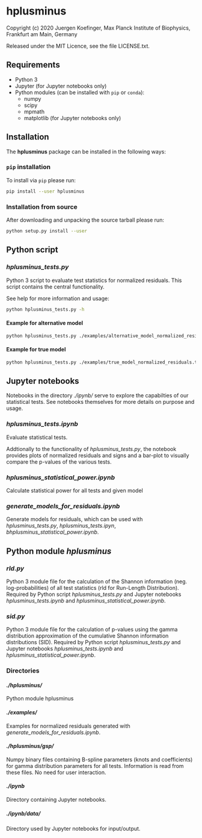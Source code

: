 # hplusminus

Copyright (c) 2020 Juergen Koefinger, Max Planck Institute of Biophysics, Frankfurt am Main, Germany

Released under the MIT Licence, see the file LICENSE.txt.

## Requirements

* Python 3
* Jupyter (for Jupyter notebooks only)
* Python modules (can be installed with `pip` or `conda`):
  * numpy
  * scipy
  * mpmath
  * matplotlib (for Jupyter notebooks only)

## Installation

The **hplusminus** package can be installed in the following ways:

### `pip` installation

To install via `pip` please run:

```bash
pip install --user hplusminus
```

### Installation from source

After downloading and unpacking the source tarball please run:

```bash
python setup.py install --user
```

## Python script

### *hplusminus_tests.py*

Python 3 script to evaluate test statistics for normalized residuals.
This script contains the central functionality.

See help for more information and usage:

```bash
python hplusminus_tests.py -h
````

#### Example for alternative model

```bash
python hplusminus_tests.py ./examples/alternative_model_normalized_residuals.txt
```

#### Example for true model

```bash
python hplusminus_tests.py ./examples/true_model_normalized_residuals.txt
```

## Jupyter notebooks

Notebooks in the directory *./ipynb/* serve to explore the capabilties of our statistical tests.
See notebooks themselves for more details on purpose and usage.

### *hplusminus_tests.ipynb*

Evaluate statistical tests.

Addtionally to the functionality of *hplusminus_tests.py*, the notebook provides
plots of normalized residuals and signs and a bar-plot to visually compare the p-values of the various tests.

### *hplusminus_statistical_power.ipynb*

Calculate statistical power for all tests and given model

### *generate_models_for_residuals.ipynb*

Generate models for residuals, which can be used with *hplusminus_tests.py*, *hplusminus_tests.ipyn*, *bhplusminus_statistical_power.ipynb*.

## Python module *hplusminus*

### *rld.py*

Python 3 module file for the calculation of the Shannon information (neg. log-probabilities) of all test statistics (rld for Run-Length Distribution).
Required by Python script *hplusminus_tests.py* and Jupyter notebooks *hplusminus_tests.ipynb* and *hplusminus_statistical_power.ipynb*.

### *sid.py*

Python 3 module file for the calculation of p-values using the gamma distribution approximation
of the cumulative Shannon information distributions (SID).
Required by Python script *hplusminus_tests.py* and Jupyter notebooks *hplusminus_tests.ipynb* and *hplusminus_statistical_power.ipynb*.

### Directories

#### *./hplusminus/*

Python module hplusminus

#### *./examples/*

Examples for normalized residuals generated with *generate_models_for_residuals.ipynb*.

#### *./hplusminus/gsp/*

Numpy binary files containing B-spline parameters (knots and coefficients) for gamma distribution parameters for all tests.
Information is read from these files. No need for user interaction.

#### *./ipynb*

Directory containing Jupyter notebooks.

##### *./ipynb/data/*

Directory used by Jupyter notebooks for input/output.
